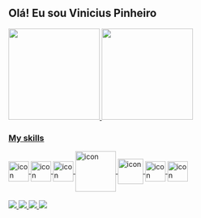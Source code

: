 ## Olá! Eu sou Vinicius Pinheiro

<div>
  <a href="https://github.com/VinnyPine">
  <img height="180em" src="https://github-readme-stats.vercel.app/api?username=vinnypine&show_icons=true&theme=dracula&include_all_commits=true&count_private=true" />
  <img height="180em" src="https://github-readme-stats.vercel.app/api/top-langs/?username=vinnypine&layout=compact&langs_count=16&theme=dracula" />
</div>
  
### My skills
<div style="display: inline_block">
  <img align="center" alt="icon" height="40" width="40" src="https://cdn.jsdelivr.net/gh/devicons/devicon/icons/typescript/typescript-original.svg" />
  <img align="center" alt="icon" height="40" width="40" src="https://cdn.jsdelivr.net/gh/devicons/devicon/icons/javascript/javascript-original.svg" />
  <img align="center" alt="icon" height="40" width="40" src="https://cdn.jsdelivr.net/gh/devicons/devicon/icons/react/react-original-wordmark.svg" />
  <img align="center" alt="icon" height="80" width="80" src="https://cdn.jsdelivr.net/gh/devicons/devicon/icons/nodejs/nodejs-original-wordmark.svg" />
  <img align="center" alt="icon" height="50" width="50" src="https://cdn.jsdelivr.net/gh/devicons/devicon/icons/express/express-original.svg" />
  <img align="center" alt="icon" height="40" width="40" src="https://cdn.jsdelivr.net/gh/devicons/devicon/icons/python/python-original-wordmark.svg" />
  <img align="center" alt="icon" height="40" width="40" src="https://cdn.jsdelivr.net/gh/devicons/devicon/icons/django/django-plain.svg" />
</div>
 <br>
<div>
  <a target="_blank" href="https://drive.google.com/file/d/1RQa6fshHqgB4OpTcoXZ7Wyv-bF9Ag92J/view?usp=sharing"><img src="https://img.shields.io/badge/%F0%9F%93%84-Curriculo-yellowgreen" /> </a>
  <a target="_blank" href="mailto:viniciusps_1998@hotmail.com"><img src="https://img.shields.io/badge/%E2%9C%89-Me%20mande%20um%20email-blue" /> </a>
  <a target="_blank" href="https://api.whatsapp.com/send?phone=+55${user?.whatsappNumber}&text=Ol%C3%A1%2C%20venho%20por%20meio%20do%20seu%20github%2C%20gostaria%20de%20conhecer%20melhor%20seus%20servi%C3%A7os"><img src="https://img.shields.io/badge/WhatsApp-25D366?style=for-the-badge&logo=whatsapp&logoColor=white" /> </a>
  <a target="_blank" href="https://www.linkedin.com/in/viniciuspinheirodasilva/"><img src="https://img.shields.io/badge/LinkedIn-0077B5?style=for-the-badge&logo=linkedin&logoColor=white" /> </a>
</div>
